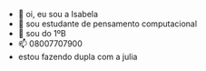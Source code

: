 - 👋 oi, eu sou a Isabela
- 👀 sou estudante de pensamento computacional
- 🌱 sou do 1ºB 
- 📫 08007707900
- estou fazendo dupla com a julia 
<!---
estudanteIsabela/estudanteIsabela is a ✨ special ✨ repository because its `README.md` (this file) appears on your GitHub profile.
You can click the Preview link to take a look at your changes.
--->
